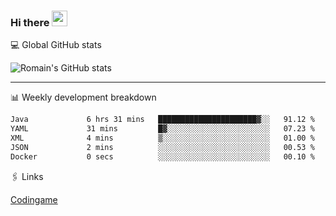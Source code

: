 ### Hi there <img src="https://media.giphy.com/media/hvRJCLFzcasrR4ia7z/giphy.gif" width="25px" height="25px">

💻 Global GitHub stats


![Romain's GitHub stats](https://github-readme-streak-stats.herokuapp.com/?user=Flasssh&theme=dark)

---

📊 Weekly development breakdown
<!--START_SECTION:waka-->

```txt
Java             6 hrs 31 mins   ██████████████████████▓░░   91.12 %
YAML             31 mins         █▓░░░░░░░░░░░░░░░░░░░░░░░   07.23 %
XML              4 mins          ▒░░░░░░░░░░░░░░░░░░░░░░░░   01.00 %
JSON             2 mins          ░░░░░░░░░░░░░░░░░░░░░░░░░   00.53 %
Docker           0 secs          ░░░░░░░░░░░░░░░░░░░░░░░░░   00.10 %
```

<!--END_SECTION:waka-->

🖇 Links

[Codingame](https://www.codingame.com/profile/defc3ee5279aecc1bb6114e1f994ea9b3325423)
